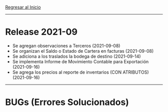 [Regresar al Inicio](../README.md)

---
# Release 2021-09

- Se agregan observaciones a Terceros (2021-09-08)
- Se organizan el Saldo o Estado de Cartera en facturas (2021-09-08)
- Se adiciona a los traslados la bodega de destino (2021-09-14)
- Se implementa Informe de Movimiento Contable para Exportación (2021-09-16)
- Se agrega los precios al reporte de inventarios (CON ATRIBUTOS) (2021-09-16)


---
# BUGs (Errores Solucionados)

